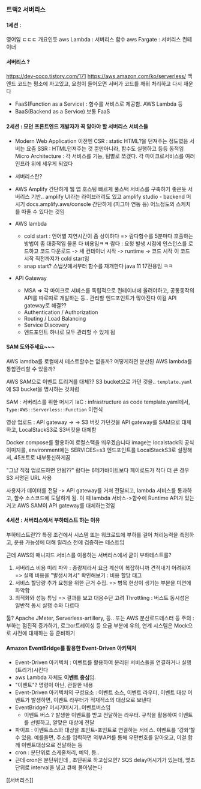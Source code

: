 ### 트랙2 서버리스
#### 1세션 :
영어임 ㄷㄷㄷ 개요인듯
aws Lambda : 서버리스 함수
aws Fargate : 서버리스 컨테이너

#### 서버리스 ?
https://dev-coco.tistory.com/171
https://aws.amazon.com/ko/serverless/
백엔드 코드는 평소에 자고있고, 요청이 들어오면 서버가 코드를 깨워 처리하고 다시 재운다
- FaaS(Function as a Service) : 함수를 서비스로 제공함. AWS Lambda 등
- BaaS(Backend as a Service)
보통 FaaS

#### 2세션 : 모던 프론트엔드 개발자가 꼭 알아야 할 서버리스 서비스들
- Modern Web Application
	이전엔 CSR : static HTML?을 던져주는 정도였음 서버는
	요즘 SSR : HTML던져주는 것 뿐만아니라, 함수도 실행하고 등등 동적임
	Micro Architecture : 각 서비스를 기능, 팀별로 쪼갰다. 각 마이크로서비스를 여러 인프라 위에 세우게 되었다
- 서버리스란?
	
- AWS Amplify 
	간단하게 웹 앱 호스팅
	빠르게 풀스택 서비스를 구축하기 좋은듯
	서버리스 기반.. 
	amplify UI라는 라이브러리도 있고
	amplify studio - backend 머시기 
	docs.amplify.aws/console
	간단하게 (피그마 연동 등) 어느정도의 스케치를 따줄 수 있다는 것임
	
-  AWS lambda
	- cold start : 언어별 지연시간이 좀 상이하다
	=> 람다함수를 5분마다 호출하는 방법이 좀 대중적임
		물론 다 비용임ㅋㅋ
	람다 : 요청 발생 시점에 인스턴스를 로드하고
		코드 다운로드 -> 새 컨테이너 시작 -> runtime -> 코드 시작
		이 코드 시작 직전까지가 cold start임
	- snap start? 스냅샷에서부터 함수를 재개한다
		java 11 17전용임 ㅋㅋ 
- API Gateway
	- MSA => 각 마이크로 서비스를 독립적으로 컨테이너에 올려야하고, 공통동작의 API를 따로따로 개발하는 등.. 관리할 엔드포인트가 많아진다 이걸 API gateway로 해결??
	- Authentication / Authorization
	- Routing / Load Balancing
	- Service Discovery
	- 엔드포인트 하나로 모두 관리할 수 있게 됨 

#### SAM 도와주세요~~~
AWS lamdba를 로컬에서 테스트할수는 없을까?
어떻게하면 분산된 AWS lambda를 통합관리할 수 있을까?

AWS SAM으로 이벤트 트리거를 대체?? S3 bucket으로 가던 것을..
`template.yaml` 에 S3 bucket을 명시하는 것처럼 

SAM : 서버리스를 위한 머시기 IaC : infrastructure as code
template.yaml에서, `Type:AWS::Serverless::Function` 이런식

영상 업로드 : API gateway -> -> S3 버킷 가던것을
API gateway를 SAM으로 대체하고, LocalStackS3로 S3버킷을 대체함

Docker compose를 활용하여 로컬스택을 띄우겠습니다
image는 localstack의 공식 이미지를, environment에는 SERVICES=s3
엔드포인트를 LocalStackS3로 설정해서, 45포트로 내부통신하게끔

"그냥 직접 업로드하면 안됨??"
람다는 6메가바이트보다 페이로드가 작다
더 큰 경우 S3 서명된 URL 사용

사용자가 데이터를 전달 -> API gateway를 거쳐 전달되고, lambda 서비스를 통과하고, 함수 소스코드에 도달하게 됨.
이 때 lambda 서비스->함수에 Runtime API가 있는거고
AWS SAM이 API gateway를 대체하는것임

#### 4세션 : 서버리스에서 부하테스트 하는 이유
부하테스트란?? 특정 조건에서 시스템 또는 워크로드에 부하를 걸어 처리능력을 측정하고, 운용 가능성에 대해 릴리스 전에 검증하는 테스트임

근데 AWS의 매니지드 서비스를 이용하는 서버리스에서 굳이 부하테스트를?
1. 서버리스 비용 미리 파악 : 종량제라서 요금 계산이 복잡하니까 견적내기 어려워여
	=> 실제 비용을 "발생시켜서" 확인해보기 : 비용 할당 태그
2. 서비스 할당량 추가 요청을 위한 근거 수집.
	=> 병목 현상이 생기는 부분을 미연에 파악함
3. 최적화와 성능 튜닝
	=> 결과를 보고 대응수단 고려
Throttling : 버스트 동시성은 일반적 동시 실행 수와 다르다

툴? Apache JMeter, Serverless-artillery, 등.. 또는 AWS 분산로드테스터 등
주의 : 부하는 점진적 증가하기, 로그or트레이싱 등 요금 부분에 유의, 연계 시스템은 Mock으로 사전에 대체하는 등 준비하기

#### Amazon EventBridge를 활용한 Event-Driven 아키텍처
- Event-Driven 아키텍처 : 이벤트를 활용하여 분리된 서비스들을 연결하거나 실행(트리거)시킨다
- aws Lambda 자체도 **이벤트 중심**임.
- "이벤트"? 명령이 아닌, 관찰한 내용
- Event-Driven 아키텍처의 구성요소 : 이벤트 소스, 이벤트 라우터, 이벤트 대상
	이벤트가 발생하면, 이벤트 라우터가 적재적소의 대상으로 보낸다
- EventBridge? 머시기머시기..이벤트버스임
	- 이벤트 버스 ? 발생한 이벤트를 받고 전달하는 라우터. 규칙을 활용하여 이벤트를 선별하고, 알맞은 대상에 전달
- 파이프 : 이벤트소스와 대상을 포인트-포인트로 연결하는 서비스.
	이벤트를 '강화'할 수 있음. 예를들면, 주소를 입력하면 외부API를 통해 우편번호를 알아오고, 이걸 함께 이벤트대상으로 전달하는 등
- cron : 분단위로 스케줄처리, 예약, 등..
- 근데 cron은 분단위인데 , 초단위로 하고싶으면? SQS delay머시기가 있는데, 몇초 단위로 interval을 넣고 큐에 몰아넣는다



[[서버리스]]
